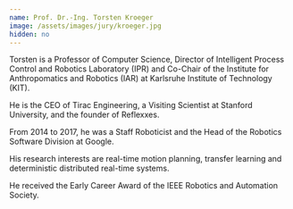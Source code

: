 ```yaml
---
name: Prof. Dr.-Ing. Torsten Kroeger
image: /assets/images/jury/kroeger.jpg
hidden: no
---
```

Torsten is a Professor of Computer Science, Director of Intelligent Process Control and Robotics Laboratory (IPR) and Co-Chair of the Institute for Anthropomatics and Robotics (IAR) at Karlsruhe Institute of Technology (KIT).

He is the CEO of Tirac Engineering, a Visiting Scientist at Stanford University, and the founder of Reflexxes.

From 2014 to 2017, he was a Staff Roboticist and the Head of the Robotics Software Division at Google.

His research interests are real-time motion planning, transfer learning and deterministic distributed real-time systems.

He received the Early Career Award of the IEEE Robotics and Automation Society.